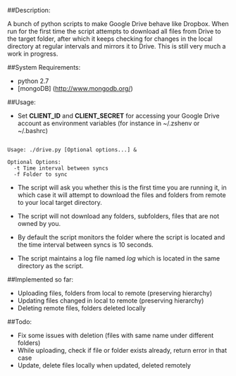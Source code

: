 ##Description:

A bunch of python scripts to make Google Drive behave like Dropbox. When run for the first time
the script attempts to download all files from Drive to the target folder, after which it keeps checking for 
changes in the local directory at regular intervals and mirrors it to Drive. This is still very much a work in progress.

##System Requirements:

* python 2.7
* [mongoDB] (http://www.mongodb.org/)

##Usage:

* Set **CLIENT_ID** and **CLIENT_SECRET** for accessing your Google Drive account as environment variables (for instance
in ~/.zshenv or ~/.bashrc)

```

Usage: ./drive.py [Optional options...] &

Optional Options:
  -t Time interval between syncs
  -f Folder to sync

```

* The script will ask you whether this is the first time you are running it, in which case it will attempt to download
the files and folders from remote to your local target directory.

* The script will not download any folders, subfolders, files that are not owned by you.

* By default the script monitors the folder where the script is located and the time interval between syncs is 10 seconds.

* The script maintains a log file named *log* which is located in the same directory as the script.   

##Implemented so far:

* Uploading files, folders from local to remote (preserving hierarchy)
* Updating files changed in local to remote (preserving hierarchy)
* Deleting remote files, folders deleted locally


##Todo:

* Fix some issues with deletion (files with same name under different folders)
* While uploading, check if file or folder exists already, return error in that case
* Update, delete files locally when updated, deleted remotely

